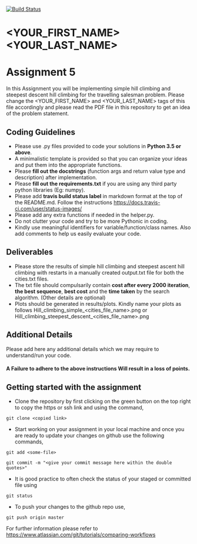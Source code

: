[![Build Status](https://travis-ci.com/hbrs-ai/assignment-05.svg?branch=master)](https://travis-ci.com/hbrs-ai/assignment-05)

# <YOUR_FIRST_NAME><YOUR_LAST_NAME>

# Assignment 5
In this Assignment you will be implementing simple hill climbing and steepest descent hill climbing for the travelling salesman problem.
Please change the <YOUR_FIRST_NAME> and <YOUR_LAST_NAME> tags of this file accordingly and please read the PDF file in this repository to get an idea of the problem statement.

## Coding Guidelines
* Please use .py files provided to code your solutions in **Python 3.5 or above**.
* A minimalistic template is provided so that you can organize your ideas and put them into the appropriate functions.
* Please **fill out the docstrings** (function args and return value type and description) after implementation.
* Please **fill out the requirements.txt** if you are using any third party python libraries (Eg: numpy).
* Please add **travis build status label** in markdown format at the top of the README.md. Follow the instructions https://docs.travis-ci.com/user/status-images/
* Please add any extra functions if needed in the helper.py.
* Do not clutter your code and try to be more Pythonic in coding.
* Kindly use meaningful identifiers for variable/function/class names. Also add comments to help us easily evaluate your code.

## Deliverables
* Please store the results of simple hill climbing and steepest ascent hill climbing with restarts in a manually created output.txt file for both the cities.txt files.
* The txt file should compulsarily contain **cost after every 2000 iteration**, **the best sequence**, **best cost** and the **time taken** by the search algorithm. (Other details are optional)
* Plots should be generated in results/plots. Kindly name your plots as follows Hill_climbing_simple_<cities_file_name>.png or Hill_climbing_steepest_descent_<cities_file_name>.png

## Additional Details

Please add here any additional details which we may require to understand/run your code.

#### A Failure to adhere to the above instructions Will result in a loss of points.

## Getting started with the assignment
* Clone the repository by first clicking on the green button on the top right to copy the https or ssh link and using the command,
```
git clone <copied link>
```
* Start working on your assignment in your local machine and once you are ready to update your changes on github use the following commands,
```
git add <some-file>
```
```
git commit -m "<give your commit message here within the double quotes>"
```
* It is good practice to often check the status of your staged or committed file using
```
git status
```
* To push your changes to the github repo use,
```
git push origin master
```

For further information please refer to https://www.atlassian.com/git/tutorials/comparing-workflows

